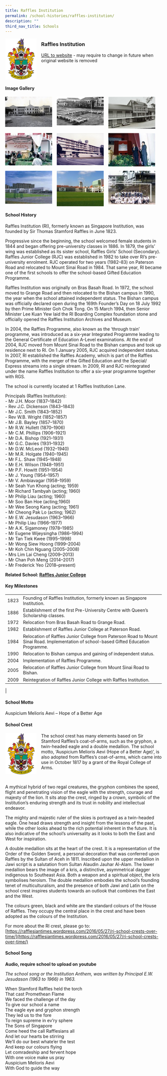 ```yaml
---
title: Raffles Institution
permalink: /school-histories/raffles-institution/
description: ""
third_nav_title: Schools
---
```

<img src="/images/ri1.png" style="width:20%;margin-right:15px;" align = "left">

### **Raffles Institution**
[URL to website](http://www.ri.edu.sg/) - may require to change in future when original website is removed

<br clear="left">

#### **Image Gallery**

<p><a href="https://staging.d1yxymztqoj7qn.amplifyapp.com/images/ri2.jpg">  
<img src="/images/ri2.jpg" style="width:30%;margin-right:15px;" align = "left">
</a></p>

<p><a href="https://staging.d1yxymztqoj7qn.amplifyapp.com/images/ri3.jpg">  
<img src="/images/ri3.jpg" style="width:30%;margin-right:15px;" align = "left">
</a></p>

<p><a href="https://staging.d1yxymztqoj7qn.amplifyapp.com/images/ri4.jpg">  
<img src="/images/ri4.jpg" style="width:30%;margin-right:15px;" align = "left">
</a></p>

<br clear="left">

<p><a href="https://staging.d1yxymztqoj7qn.amplifyapp.com/images/ri5.jpg">  
<img src="/images/ri5.jpg" style="width:30%;margin-right:15px;" align = "left">
</a></p>

<p><a href="https://staging.d1yxymztqoj7qn.amplifyapp.com/images/ri6.jpg">  
<img src="/images/ri6.jpg" style="width:30%;margin-right:15px;" align = "left">
</a></p>

<p><a href="https://staging.d1yxymztqoj7qn.amplifyapp.com/images/ri7.jpg">  
<img src="/images/ri7.jpg" style="width:30%;margin-right:15px;" align = "left">
</a></p>

<br clear="left">

<p><a href="https://staging.d1yxymztqoj7qn.amplifyapp.com/images/ri8.jpg">  
<img src="/images/ri8.jpg" style="width:30%;margin-right:15px;" align = "left">
</a></p>

<p><a href="https://staging.d1yxymztqoj7qn.amplifyapp.com/images/ri9.jpg">  
<img src="/images/ri9.jpg" style="width:30%;margin-right:15px;" align = "left">
</a></p>

<p><a href="https://staging.d1yxymztqoj7qn.amplifyapp.com/images/ri10.jpg">  
<img src="/images/ri10.jpg" style="width:30%;margin-right:15px;" align = "left">
</a></p>

<br clear="left">

#### **School History**
Raffles Institution (RI), formerly known as Singapore Institution, was founded by Sir Thomas Stamford Raffles in June 1823.

Progressive since the beginning, the school welcomed female students in 1844 and began offering pre-university classes in 1886. In 1879, the girls’ wing was established as its sister school, Raffles Girls’ School (Secondary). Raffles Junior College (RJC) was established in 1982 to take over RI’s pre-university enrolment. RJC operated for two years (1982–83) on Paterson Road and relocated to Mount Sinai Road in 1984. That same year, RI became one of the first schools to offer the school-based Gifted Education Programme.

Raffles Institution was originally on Bras Basah Road. In 1972, the school moved to Grange Road and then relocated to the Bishan campus in 1990, the year when the school attained independent status. The Bishan campus was officially declared open during the 169th Founder’s Day on 18 July 1992 by then Prime Minister Goh Chok Tong. On 15 March 1994, then Senior Minister Lee Kuan Yew laid the RI Boarding Complex foundation stone and officially opened the Raffles Institution Archives and Museum.

In 2004, the Raffles Programme, also known as the ‘through train’ programme, was introduced as a six-year Integrated Programme leading to the General Certificate of Education A-Level examinations. At the end of 2004, RJC moved from Mount Sinai Road to the Bishan campus and took up residence next to RI. On 1 January 2005, RJC acquired independent status. In 2007, RI established the Raffles Academy, which is part of the Raffles Programme, with the merger of the Gifted Education and the Special/ Express streams into a single stream. In 2009, RI and RJC reintegrated under the name Raffles Institution to offer a six-year programme together with RGS.

The school is currently located at 1 Raffles Institution Lane.

Principals (Raffles Institution):<br>
\- Mr J.H. Moor (1837–1842)<br>
\- Rev J.C. Dickenson (1843–1843)<br>
\- Mr J.C. Smith (1843–1852)<br>
\- Rev W.B. Wright (1852–1857)<br>
\- Mr J.B. Bayley (1857–1870)<br>
\- Mr R.W. Hullett (1870–1906)<br>
\- Mr C.M. Phillips (1906–1921)<br>
\- Mr D.A. Bishop (1921–1931)<br>
\- Mr G.C. Davies (1931–1932)<br>
\- Mr D.W. McLeod (1932–1940)<br>
\- Mr M.R. Holgate (1940–1945)<br>
\- Mr F.L. Shaw (1945–1948)<br>
\- Mr E.H. Wilson (1948–1951)<br>
\- Mr P.F. Howitt (1951–1954)<br>
\- Mr J. Young (1954–1957)<br>
\- Mr V. Ambiavagar (1958–1959)<br>
\- Mr Seah Yun Khong (acting; 1959)<br>
\- Mr Richard Tambyah (acting; 1960)<br>
\- Mr Philip Liau (acting; 1960)<br>
\- Mr Soo Ban Hoe (acting;1960)<br>
\- Mr Wee Seong Kang (acting; 1961)<br>
\- Mr Cheong Pak Lo (acting; 1962)<br>
\- Mr E.W. Jesudason (1963–1966)<br>
\- Mr Philip Liau (1966–1977)<br>
\- Mr A.K. Sigamoney (1978–1985)<br>
\- Mr Eugene Wijeysingha (1986–1994)<br>
\- Mr Tan Tiek Kwee (1995–1998)<br>
\- Mr Wong Siew Hoong (1999–2004)<br>
\- Mr Koh Chin Nguang (2005–2008)<br>
\- Mrs Lim Lai Cheng (2009–2013)<br>
\- Mr Chan Poh Meng (2014–2017)<br>
\- Mr Frederick Yeo (2018–present)

**Related School: [Raffles Junior College](https://staging.d1yxymztqoj7qn.amplifyapp.com/school-histories/raffles-jc/)**

#### **Key Milestones**

|  |  |
|:---:|---|
| 1823 | Founding of Raffles Institution, formerly known as Singapore Institution. |
| 1886 | Establishment of the first Pre-University Centre with Queen’s Scholarship classes. |
| 1972 | Relocation from Bras Basah Road to Grange Road. |
| 1982 | Establishment of Raffles Junior College at Paterson Road. |
| 1984 | Relocation of Raffles Junior College from Paterson Road to Mount Sinai Road. Implementation of school-based Gifted Education Programme. |
| 1990 | Relocation to Bishan campus and gaining of independent status. |
| 2004 | Implementation of Raffles Programme. |
| 2005 | Relocation of Raffles Junior College from Mount Sinai Road to Bishan. |
| 2009 | Reintegration of Raffles Junior College with Raffles Institution. |
|

#### **School Motto**
Auspicium Melioris Aevi – Hope of a Better Age

#### **School Crest**
<img src="/images/ri1.png" style="width:20%;margin-right:15px;" align = "left">

The school crest has many elements based on Sir Stamford Raffles’s coat-of-arms, such as the gryphon, a twin-headed eagle and a double medallion. The school motto, ‘Auspicium Melioris Aevi (Hope of a Better Age)’, is also adopted from Raffles’s coat-of-arms, which came into use in October 1817 by a grant of the Royal College of Arms.

<br clear="left">

A mythical hybrid of two regal creatures, the gryphon combines the speed, flight and penetrating vision of the eagle with the strength, courage and majesty of the lion. It sits atop the crest, ringed by a crown, symbolic of the Institution’s enduring strength and its trust in nobility and intellectual endeavor.

The mighty and majestic ruler of the skies is portrayed as a twin-headed eagle. One head draws strength and insight from the lessons of the past, while the other looks ahead to the rich potential inherent in the future. It is also indicative of the school’s universality as it looks to both the East and West for inspiration.

A double medallion sits at the heart of the crest. It is a representation of the Order of the Golden Sword, a personal decoration that was conferred upon Raffles by the Sultan of Aceh in 1811. Inscribed upon the upper medallion in Jawi script is a salutation from Sultan Alaudin Jauhar Al-Alam. The lower medallion bears the image of a kris, a distinctive, asymmetrical dagger indigenous to Southeast Asia. Both a weapon and a spiritual object, the kris symbolises heroism. The double medallion embodies the school’s founding tenet of multiculturalism, and the presence of both Jawi and Latin on the school crest inspires students towards an outlook that combines the East and the West.

The colours green, black and white are the standard colours of the House of Raffles. They occupy the central place in the crest and have been adopted as the colours of the Institution.  
  
For more about the RI crest, please go to:  
[https://rafflesiantimes.wordpress.com/2016/05/27/ri-school-crests-over-time/](https://rafflesiantimes.wordpress.com/2016/05/27/ri-school-crests-over-time/)

#### **School Song**
**Audio, require school to upload on youtube**

_The school song or the Institution Anthem, was written by Principal E.W. Jesudason (1963 to 1966) in 1963._

When Stamford Raffles held the torch<br>
That cast Promethean Flame<br>
We faced the challenge of the day<br>
To give our school a name<br>
The eagle eye and gryphon strength<br>
They led us to the fore<br>
To reign supreme in ev’ry sphere<br>
The Sons of Singapore<br>
Come heed the call Rafflesians all<br>
And let our hearts be stirring<br>
We’ll do our best whate’er the test<br>
And keep our colours flying<br>
Let comradeship and fervent hope<br>
With one voice make us pray<br>
Auspicium Melioris Aevi<br>
With God to guide the way